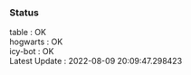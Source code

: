 ### Status


table : OK  
hogwarts : OK  
icy-bot : OK  
Latest Update : 2022-08-09 20:09:47.298423
